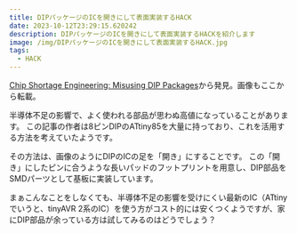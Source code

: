 ```yaml
---
title: DIPパッケージのICを開きにして表面実装するHACK
date: 2023-10-12T23:29:15.620242
description: DIPパッケージのICを開きにして表面実装するHACKを紹介します
image: /img/DIPパッケージのICを開きにして表面実装するHACK.jpg
tags:
  - HACK
---
```

[Chip Shortage Engineering: Misusing DIP Packages](https://hackaday.com/2023/10/03/chip-shortage-engineering-misusing-dip-packages/)から発見。画像もここから転載。

半導体不足の影響で、よく使われる部品が思わぬ高値になっていることがあります。
この記事の作者は8ピンDIPのATtiny85を大量に持っており、これを活用する方法を考えていたようです。

その方法は、画像のようにDIPのICの足を「開き」にすることです。
この「開き」にしたピンに合うような長いパッドのフットプリントを用意し、DIP部品をSMDパーツとして基板に実装しています。

まぁこんなことをしなくても、半導体不足の影響を受けにくい最新のIC（ATtinyでいうと、tinyAVR 2系のIC）を使う方がコスト的には安くつくようですが、家にDIP部品が余っている方は試してみるのはどうでしょう？



